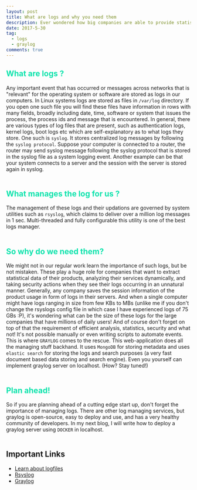 ```yaml
---
layout: post
title: What are logs and why you need them
description: Ever wondered how big companies are able to provide statistical analysis of their products, how they constantly analyze their app services and are able to watch over their systems taking security measures when needed? Learn how!
date: 2017-5-30
tag:
  - logs
  - graylog
comments: true
---
```


## <span style="color:#0CE3AC">What are logs ?</span>
Any important event that has occurred or messages across networks that is "relevant" for the operating system or software are stored as logs in our computers. In Linux systems logs are stored as files in `/var/log` directory. If you open one such file you will find these files have information in rows with many fields, broadly including date, time, software or system that issues the process, the process ids and message that is encountered. In general, there are various types of log files that are present, such as authentication logs, kernel logs, boot logs etc which are self-explanatory as to what logs they store. One such is `syslog`. It stores centralized log messages by following the `syslog protocol`. Suppose your computer is connected to a router, the router may send syslog message following the syslog protocol that is stored in the syslog file as a system logging event. Another example can be that your system connects to a server and the session with the server is stored again in syslog.<br><br>

## <span style="color:#0CE3AC">What manages the log for us ?</span>
The management of these logs and their updations are governed by system utilities such as `rsyslog`, which claims to deliver over a million log messages in 1 sec. Multi-threaded and fully configurable this utility is one of the best logs manager.<br><br>

## <span style="color:#0CE3AC">So why do we need them?</span>
We might not in our regular work learn the importance of such logs, but be not mistaken. These play a huge role for companies that want to extract statistical data of their products, analyzing their services dynamically, and taking security actions when they see their logs occurring in an unnatural manner. Generally, any company saves the session information of the product usage in form of logs in their servers. And when a single computer might have logs ranging in size from few KBs to MBs (unlike me if you don't change the rsyslogs config file in which case I have experienced logs of 75 GBs :P), it's wondering what can be the size of these logs for the large companies that have millions of daily users! And of course don't forget on top of that the requirement of efficient analysis, statistics, security and what not! It's not possible manually or even writing scripts to automate events. This is where `GRAYLOG` comes to the rescue. This web-application does all the managing stuff backhand. It uses `MongoDB` for storing metadata and uses `elastic search` for storing the logs and search purposes (a very fast document based data storing and search engine). Even you yourself can implement graylog server on localhost. (How? Stay tuned!)<br><br>

## <span style="color:#0CE3AC">Plan ahead!</span>
So if you are planning ahead of a cutting edge start up, don't forget the importance of managing logs. There are other log managing services, but graylog is open-source, easy to deploy and use, and has a very healthy community of developers. In my next blog, I will write how to deploy a graylog server using `DOCKER` in localhost.<br><br>

## Important Links

* [Learn about logfiles](https://www.cyberciti.biz/faq/linux-log-files-location-and-how-do-i-view-logs-files/)
* [Rsyslog](http://www.rsyslog.com/)
* [Graylog](https://www.graylog.org/features)
